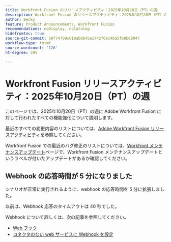 ```yaml
---
title: Workfront Fusion のリリースアクティビティ：2025年10月20日（PT）の週
description: Workfront Fusion のリリースアクティビティ：2025年10月20日（PT）の週
author: Becky
feature: Product Announcements, Workfront Fusion
recommendations: noDisplay, noCatalog
hidefromtoc: true
source-git-commit: b9f74709c610ab0b45a1742f68c4ba5fb9b68947
workflow-type: tm+mt
source-wordcount: '126'
ht-degree: 59%

---
```


# Workfront Fusion リリースアクティビティ：2025年10月20日（PT）の週

このページでは、2025年10月20日（PT）の週に Adobe Workfront Fusion に対して行われたすべての機能強化について説明します。

最近のすべての変更内容のリストについては、[Adobe Workfront Fusion リリースアクティビティ](/help/workfront-fusion/fusion-product-releases/fusion-release-activity.md)を参照してください。

Workfront Fusion での最近のバグ修正のリストについては、[Workfront メンテナンスアップデート](https://experienceleague.adobe.com/en/docs/workfront-known-issues/releases/current-updates)ページで、Workfront Fusion メンテナンスアップデートというラベルが付いたアップデートがあるか確認してください。

<!--

## New Workfront connector now available

To reflect changes made to the Workfront API, we've created a new version of the Workfront connector,

The new connector is labeled as "Workfront," and the previously available connector is labeled as "Workfront (Legacy)."  

The new connector also features the following new functionality:

* A new Get Presigned File URL module
* Server-to-server connections: Now, when creating a connection, you can create a server-to-server connection to connect to a project in the Adobe Developer Console.
* Simplified use of custom forms in modules: Now, you can select which custom form fields load when configuring the Create a record and Read a record modules. In addition, the Search module now loads all custom form fields by default.

We recommend:

* Using the new connector when creating or updating a scenario.
* Upgrading existing modules to the new connector. 

You can automatically upgrade your existing modules to the new connector.

* For instructions on upgrading existing modules, see [Upgrade a Workfront module to a new version](/help/workfront-fusion/manage-scenarios/update-module-to-new-version.md) in the article Upgrade a module to a new version.

* For information on why a new connector is sometimes necessary, see [Overview of APIs in Fusion](/help/workfront-fusion/get-started-with-fusion/understand-fusion/api-overview.md).To ensure that the Workfront Connector meets the evolving needs of its users, we've made some updates:

* For information on the Workfront connector, see [Workfront modules](/help/workfront-fusion/references/apps-and-modules/adobe-connectors/workfront-modules.md).

-->



## Webhook の応答時間が 5 分になりました

シナリオが正常に実行されるように、webhook の応答時間を 5 分に拡張しました。

以前は、Webhook 応答のタイムアウトは 40 秒でした。

Webhook について詳しくは、次の記事を参照してください。

* [Web フック](/help/workfront-fusion/references/apps-and-modules/universal-connectors/webhooks-updated.md)
* [コネクタのない web サービスに Webhook を設定](/help/workfront-fusion/create-scenarios/add-modules/receive-a-webhook-from-a-web-service.md)



